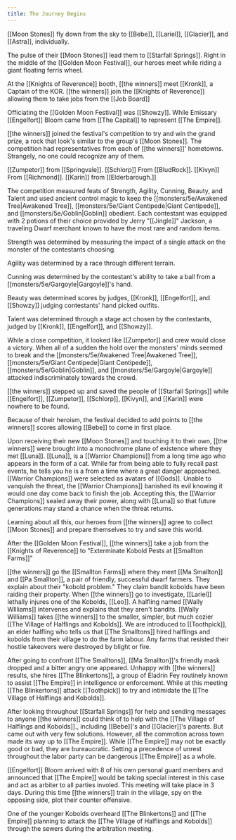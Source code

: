 ```yaml
---
title: The Journey Begins
---
```


 [[Moon Stones]] fly down from the sky to [[Bebe]], [[Lariel]], [[Glacier]], and [[Astra]], individually.
 
 The pulse of their [[Moon Stones]] lead them to [[Starfall Springs]]. Right in the middle of the [[Golden Moon Festival]], our heroes meet while riding a giant floating ferris wheel.

At the [[Knights of Reverence]] booth, [[the winners]] meet [[Kronk]], a Captain of the KOR. [[the winners]] join the [[Knights of Reverence]] allowing them to take jobs from the [[Job Board]]

Officiating the [[Golden Moon Festival]] was [[Showzy]]. While Emissary [[Engelfort]] Bloom came from [[The Capital]] to represent [[The Empire]].

[[the winners]] joined the festival's competition to try and win the grand prize, a rock that look's similar to the group's [[Moon Stones]]. The competition had representatives from each of [[the winners]]' hometowns. Strangely, no one could recognize any of them. 

[[Zumpetor]] from [[Springvale]].
[[Schlorp]] From [[BludRock]].
[[Kivyn]] From [[Richmond]].
[[Karin]] from [[Elderbarough.]]


The competition measured feats of Strength, Agility, Cunning, Beauty, and Talent and used ancient control magic to keep the [[monsters/5e/Awakened Tree|Awakened Tree]], [[monsters/5e/Giant Centipede|Giant Centipede]], and [[monsters/5e/Goblin|Goblin]] obedient. Each contestant was equipped with 2 potions of their choice provided by Jerry "[[Jingle]]" Jackson, a traveling Dwarf merchant known to have the most rare and random items.

Strength was determined by measuring the impact of a single attack on the monster of the contestants choosing.

Agility was determined by a race through different terrain.

Cunning was determined by the contestant's ability to take a ball from a [[monsters/5e/Gargoyle|Gargoyle]]'s hand.

Beauty was determined scores by judges, [[Kronk]], [[Engelfort]], and [[Showzy]] judging contestants' hand picked outfits.

Talent was determined through a stage act chosen by the contestants, judged by  [[Kronk]], [[Engelfort]], and [[Showzy]].

While a close competition, it looked like [[Zumpetor]] and crew would close a victory. When all of a sudden the hold over the monsters' minds seemed to break and the  [[monsters/5e/Awakened Tree|Awakened Tree]], [[monsters/5e/Giant Centipede|Giant Centipede]], [[monsters/5e/Goblin|Goblin]], and [[monsters/5e/Gargoyle|Gargoyle]] attacked indiscriminately towards the crowd.

[[the winners]] stepped up and saved the people of [[Starfall Springs]] while [[Engelfort]], [[Zumpetor]], [[Schlorp]], [[Kivyn]], and [[Karin]] were nowhere to be found.

Because of their heroism, the festival decided to add points to [[the winners]] scores allowing [[Bebe]] to come in first place.

Upon receiving their new [[Moon Stones]] and touching it to their own, [[the winners]] were brought into a monochrome plane of existence where they met [[Luna]]. [[Luna]], is a [[Warrior Champions]] from a long time ago who appears in the form of a cat. While far from being able to fully recall past events, he tells you he is a from a time where a great danger approached. [[Warrior Champions]] were selected as avatars of [[Gods]]. Unable to vanquish the threat, the [[Warrior Champions]] banished its evil knowing it would one day come back to finish the job. Accepting this, the [[Warrior Champions]] sealed away their power, along with [[Luna]] so that future generations may stand a chance when the threat returns.

Learning about all this, our heroes from [[the winners]] agree to collect [[Moon Stones]] and prepare themselves to try and save this world.

After the [[Golden Moon Festival]], [[the winners]] take a job from the [[Knights of Reverence]] to "Exterminate Kobold Pests at [[Smallton Farms]]"

[[the winners]] go the [[Smallton Farms]] where they meet [[Ma Smallton]] and [[Pa Smallton]], a pair of friendly, successful dwarf farmers. They explain about their "kobold problem." They claim bandit kobolds have been raiding their property. When [[the winners]] go to investigate, [[Lariel]] lethally injures one of the Kobolds, [[Leo]]. A halfling named [[Wally WIlliams]] intervenes and explains that they aren't bandits. [[Wally Williams]] takes [[the winners]] to the smaller, simpler, but much cozier [[The Village of Halflings and Kobolds]]. We are introduced to [[Toothpick]], an elder halfling who tells us that [[The Smalltons]] hired halflings and kobolds from their village to do the farm labour. Any farms that resisted their hostile takeovers were destroyed by blight or fire. 

After going to confront [[The Smalltons]], [[Ma Smallton]]'s friendly mask dropped and a bitter angry one appeared. Unhappy with [[the winners]] results, she hires [[The Blinkertons]], a group of Eladrin Fey routinely known to assist [[The Empire]] in intelligence or enforcement. While at this meeting [[The Blinkertons]] attack [[Toothpick]] to try and intimidate the [[The Village of Halflings and Kobolds]]. 

After looking throughout [[Starfall Springs]] for help and sending messages to anyone [[the winners]] could think of to help with the [[The Village of Halflings and Kobolds]]., including [[Bebe]]'s and [[Glacier]]'s parents. But came out with very few solutions. However, all the commotion across town made its way up to [[The Empire]]. While [[The Empire]] may not be exactly good or bad, they are bureaucratic. Setting a precedence of unrest throughout the labor party can be dangerous [[The Empire]] as a whole.

[[Engelfort]] Bloom arrived with 8 of his own personal guard members and announced that [[The Empire]] would be taking special interest in this case and act as arbiter to all parties involed. This meeting will take place in 3 days. During this time [[the winners]] train in the village, spy on the opposing side, plot their counter offensive.

One of the younger Kobolds overheard [[The Blinkertons]] and [[The Empire]] planning to attack the [[The Village of Halflings and Kobolds]] through the sewers during the arbitration meeting.

